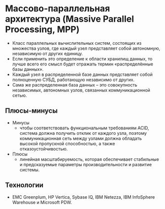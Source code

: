 # Массово-параллельная архитектура (Massive Parallel Processing, MPP)

- Класс параллельных вычислительных систем, состоящих из множества узлов, где каждый узел представляет собой автономную, независимую от других единицу.
- Если применить это определение к области хранилищ данных, то лучше всего его смысл будет отражать термин «распределённые базы данных».
- Каждый узел в распределенной базе данных представляет собой полноценную СУБД, работающую независимо от других. 
- Сама же распределенная база данных – это совокупность независимых, автономных узлов, связанных коммуникационной сетью.

## Плюсы-минусы

- Минусы
  - чтобы соответствовать функциональным требованиям ACID, система должна получить отклик от каждого узла, поэтому коммуникационная сеть между узлами должна обладать высокой пропускной способностью, а также отказоустойчивостью.
- Плюсы
  - линейная масштабируемость, которая обеспечивает стабильные и предсказуемые параметры производительности и развитие системы.

## Технологии

- EMC Greenplum, HP Vertica, Sybase IQ, IBM Netezza, IBM InfoSphere Warehouse и Microsoft PDW.